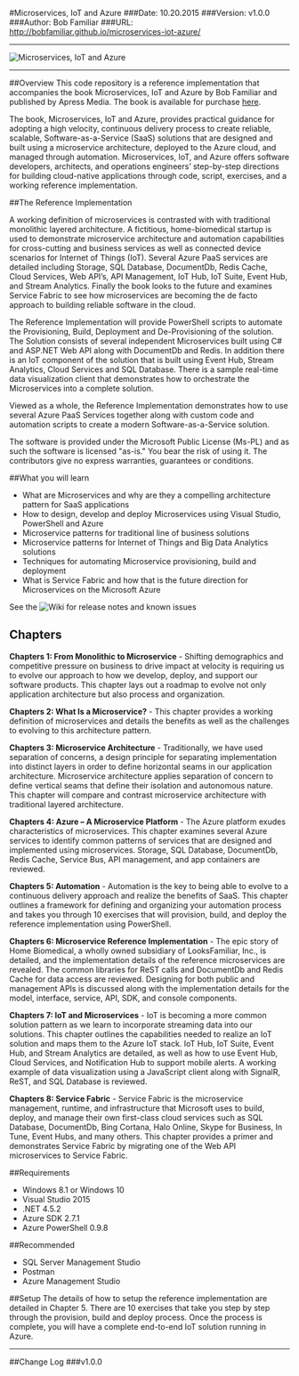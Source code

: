 #Microservices, IoT and Azure
###Date: 10.20.2015
###Version: v1.0.0
###Author: Bob Familiar
###URL: http://bobfamiliar.github.io/microservices-iot-azure/


----------


![Microservices, IoT and Azure][1]

----------
##Overview
This code repository is a reference implementation that accompanies the book Microservices, IoT and Azure by Bob Familiar and published by Apress Media. The book is available for purchase [here][2].

The book, Microservices, IoT and Azure, provides practical guidance for adopting a high velocity, continuous delivery process to create reliable, scalable, Software-as-a-Service (SaaS) solutions that are designed and built using a microservice architecture, deployed to the Azure cloud, and managed through automation. Microservices, IoT, and Azure offers software developers, architects, and operations engineers’ step-by-step directions for building cloud-native applications through code, script, exercises, and a working reference implementation.

##The Reference Implementation

A working definition of microservices is contrasted with with traditional monolithic layered architecture. A fictitious, home-biomedical startup is used to demonstrate microservice architecture and automation capabilities for cross-cutting and business services as well as connected device scenarios for Internet of Things (IoT). Several Azure PaaS services are detailed including Storage, SQL Database, DocumentDb, Redis Cache, Cloud Services, Web API’s, API Management, IoT Hub, IoT Suite, Event Hub, and Stream Analytics. Finally the book looks to the future and examines Service Fabric to see how microservices are becoming the de facto approach to building reliable software in the cloud.

The Reference Implementation will provide PowerShell scripts to automate the Provisioning, Build, Deployment and De-Provisioning of the solution. The Solution consists of several independent Microservices built using C# and ASP.NET Web API along with DocumentDb and Redis. In addition there is an IoT component of the solution that is built using Event Hub, Stream Analytics, Cloud Services and SQL Database. There is a sample real-time data visualization client that demonstrates how to orchestrate the Microservices into a complete solution.

Viewed as a whole, the Reference Implementation demonstrates how to use several Azure PaaS Services together along with custom code and automation scripts to create a modern Software-as-a-Service solution. 

The software is provided under the Microsoft Public License (Ms-PL) and as such the software is licensed "as-is." You bear the risk of using it. The contributors give no express warranties, guarantees or conditions.

##What you will learn
 - What are Microservices and why are they a compelling architecture pattern for SaaS applications 
 - How to design, develop and deploy Microservices using Visual Studio, PowerShell and Azure
 - Microservice patterns for traditional line of business solutions 
 - Microservice patterns for Internet of Things and Big Data Analytics solutions 
 - Techniques for automating Microservice provisioning, build and deployment 
 - What is Service Fabric and how that is the future direction for Microservices on the Microsoft Azure

See the ![Wiki][3] for release notes and known issues

## Chapters 
**Chapters 1: From Monolithic to Microservice** - Shifting demographics and competitive pressure on business to drive impact at velocity is requiring us to evolve our approach to how we develop, deploy, and support our software products. This chapter lays out a roadmap to evolve not only application architecture but also process and organization.

**Chapters 2: What Is a Microservice?** - This chapter provides a working definition of microservices and details the benefits as well as the challenges to evolving to this architecture pattern.

**Chapters 3: Microservice Architecture** - Traditionally, we have used separation of concerns, a design principle for separating implementation into distinct layers in order to define horizontal seams in our application architecture. Microservice architecture applies separation of concern to define vertical seams that define their isolation and autonomous nature. This chapter will compare and contrast microservice architecture with traditional layered architecture.

**Chapters 4: Azure – A Microservice Platform** - The Azure platform exudes characteristics of microservices. This chapter examines several Azure services to identify common patterns of services that are designed and implemented using microservices. Storage, SQL Database, DocumentDb, Redis Cache, Service Bus, API management, and app containers are reviewed.

**Chapters 5: Automation** - Automation is the key to being able to evolve to a continuous delivery approach and realize the benefits of SaaS. This chapter outlines a framework for defining and organizing your automation process and takes you through 10 exercises that will provision, build, and deploy the reference implementation using PowerShell.

**Chapters 6: Microservice Reference Implementation** - The epic story of Home Biomedical, a wholly owned subsidiary of LooksFamiliar, Inc., is detailed, and the implementation details of the reference microservices are revealed. The common libraries for ReST calls and DocumentDb and Redis Cache for data access are reviewed. Designing for both public and management APIs is discussed along with the implementation details for the model, interface, service, API, SDK, and console components.

**Chapters 7: IoT and Microservices** - IoT is becoming a more common solution pattern as we learn to incorporate streaming data into our solutions. This chapter outlines the capabilities needed to realize an IoT solution and maps them to the Azure IoT stack. IoT Hub, IoT Suite, Event Hub, and Stream Analytics are detailed, as well as how to use Event Hub, Cloud Services, and Notification Hub to support mobile alerts. A working example of data visualization using a JavaScript client along with SignalR, ReST, and SQL Database is reviewed.

**Chapters 8: Service Fabric** - Service Fabric is the microservice management, runtime, and infrastructure that Microsoft uses to build, deploy, and manage their own first-class cloud services such as SQL Database, DocumentDb, Bing Cortana, Halo Online, Skype for Business, In Tune, Event Hubs, and many others. This chapter provides a primer and demonstrates Service Fabric by migrating one of the Web API microservices to Service Fabric.

##Requirements

 - Windows 8.1 or Windows 10
 - Visual Studio 2015
 - .NET 4.5.2
 - Azure SDK 2.7.1
 - Azure PowerShell 0.9.8

##Recommended

 - SQL Server Management Studio
 - Postman
 - Azure Management Studio

##Setup
The details of how to setup the reference implementation are detailed in Chapter 5. There are 10 exercises that take you step by step through the provision, build and deploy process. Once the process is complete, you will have a complete end-to-end IoT solution running in Azure.

----------

##Change Log
###v1.0.0



  [1]: http://bobfamiliar.azurewebsites.net/wp-content/uploads/2015/10/bookcover-small.jpg
  [2]: http://amzn.to/1RFjiUW "Amazon"
  [3]: https://github.com/bobfamiliar/microservices-iot-azure/wiki
